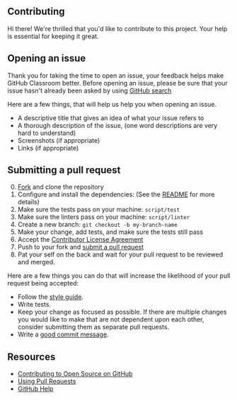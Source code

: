 ## Contributing

[fork]: https://github.com/education/classroom/fork
[pr]: https://github.com/education/classroom/compare
[style]: https://github.com/bbatsov/ruby-style-guide

Hi there! We're thrilled that you'd like to contribute to this project. Your help is essential for keeping it great.

## Opening an issue

Thank you for taking the time to open an issue, your feedback helps make GitHub Classroom better.
Before opening an issue, please be sure that your issue hasn't already been asked by using [GitHub search](https://help.github.com/articles/searching-issues/)

Here are a few things, that will help us help you when opening an issue.

- A descriptive title that gives an idea of what your issue refers to
- A thorough description of the issue, (one word descriptions are very hard to understand)
- Screenshots (if appropriate)
- Links (if appropriate)

## Submitting a pull request

0. [Fork][fork] and clone the repository
0. Configure and install the dependencies: (See the [README](https://github.com/education/classroom/blob/master/README.md#hacking-on-classroom-for-github) for more details)
0. Make sure the tests pass on your machine: `script/test`
0. Make sure the linters pass on your machine: `script/linter`
0. Create a new branch: `git checkout -b my-branch-name`
0. Make your change, add tests, and make sure the tests still pass
0. Accept the [Contributor License Agreement](https://cla.github.com/education/accept)
0. Push to your fork and [submit a pull request][pr]
0. Pat your self on the back and wait for your pull request to be reviewed and merged.

Here are a few things you can do that will increase the likelihood of your pull request being accepted:

- Follow the [style guide][style].
- Write tests.
- Keep your change as focused as possible. If there are multiple changes you would like to make that are not dependent upon each other, consider submitting them as separate pull requests.
- Write a [good commit message](http://tbaggery.com/2008/04/19/a-note-about-git-commit-messages.html).

## Resources

- [Contributing to Open Source on GitHub](https://guides.github.com/activities/contributing-to-open-source/)
- [Using Pull Requests](https://help.github.com/articles/using-pull-requests/)
- [GitHub Help](https://help.github.com/)
